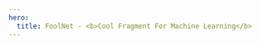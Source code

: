 ```yaml
---
hero:
  title: FoolNet - <b>Cool Fragment For Machine Learning</b>
---
```


<!-- <embed src="../../README.md"></embed> -->
